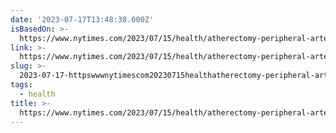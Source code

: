 ```yaml
---
date: '2023-07-17T13:48:38.000Z'
isBasedOn: >-
  https://www.nytimes.com/2023/07/15/health/atherectomy-peripheral-artery-disease.html
link: >-
  https://www.nytimes.com/2023/07/15/health/atherectomy-peripheral-artery-disease.html
slug: >-
  2023-07-17-httpswwwnytimescom20230715healthatherectomy-peripheral-artery-diseasehtml
tags:
  - health
title: >-
  https://www.nytimes.com/2023/07/15/health/atherectomy-peripheral-artery-disease.html
---
```


